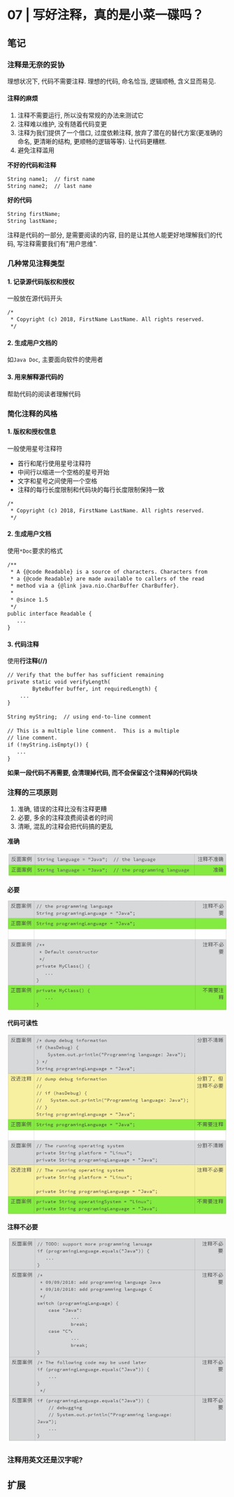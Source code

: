 # 07 | 写好注释，真的是小菜一碟吗？

## 笔记

### 注释是无奈的妥协

理想状况下, 代码不需要注释. 理想的代码, 命名恰当, 逻辑顺畅, 含义显而易见.

#### 注释的麻烦

1. 注释不需要运行, 所以没有常规的办法来测试它
2. 注释难以维护, 没有随着代码变更
3. 注释为我们提供了一个借口, 过度依赖注释, 放弃了潜在的替代方案(更准确的命名, 更清晰的结构, 更顺畅的逻辑等等). 让代码更糟糕.
4. 避免注释滥用

**不好的代码和注释**

```
String name1;  // first name
String name2;  // last name
```

**好的代码**

```
String firstName;
String lastName;
```

注释是代码的一部分, 是需要阅读的内容, 目的是让其他人能更好地理解我们的代码, 写注释需要我们有"用户思维".

### 几种常见注释类型

#### 1. 记录源代码版权和授权

一般放在源代码开头

```
/*
 * Copyright (c) 2018, FirstName LastName. All rights reserved.
 */
```

#### 2. 生成用户文档的

如`Java Doc`, 主要面向软件的使用者

#### 3. 用来解释源代码的

帮助代码的阅读者理解代码

### 简化注释的风格

#### 1. 版权和授权信息

一般使用星号注释符

* 首行和尾行使用星号注释符
* 中间行以缩进一个空格的星号开始
* 文字和星号之间使用一个空格
* 注释的每行长度限制和代码块的每行长度限制保持一致

```
/*
 * Copyright (c) 2018, FirstName LastName. All rights reserved.
 */
```

#### 2. 生成用户文档

使用`*Doc`要求的格式

```
/**
 * A {@code Readable} is a source of characters. Characters from
 * a {@code Readable} are made available to callers of the read
 * method via a {@link java.nio.CharBuffer CharBuffer}.
 *
 * @since 1.5
 */
public interface Readable {
   ...
}
```

#### 3. 代码注释

使用**行注释(//)**

```
// Verify that the buffer has sufficient remaining
private static void verifyLength(
        ByteBuffer buffer, int requiredLength) {
    ...
}

String myString;  // using end-to-line comment

// This is a multiple line comment.  This is a multiple
// line comment. 
if (!myString.isEmpty()) {
   ...
}
```

**如果一段代码不再需要, 会清理掉代码, 而不会保留这个注释掉的代码块**

### 注释的三项原则

1. 准确, 错误的注释比没有注释更糟
2. 必要, 多余的注释浪费阅读者的时间
3. 清晰, 混乱的注释会把代码搞的更乱

**准确**

![](./img/07_01.png)

**必要**

![](./img/07_02.png)

**代码可读性**

![](./img/07_03.png)

**注释不必要**

![](./img/07_04.png)

### 注释用英文还是汉字呢?



## 扩展